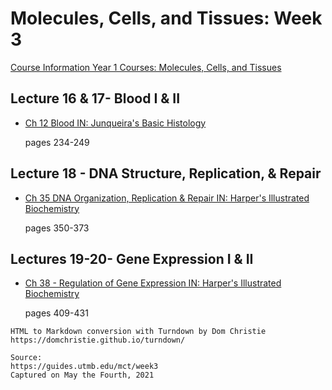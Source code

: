 # Molecules, Cells, and Tissues: Week 3

[Course Information Year 1 Courses: Molecules, Cells, and Tissues](/usmle/mct/course-information.html)

## Lecture 16 & 17- Blood I & II

*   [Ch 12 Blood IN: Junqueira's Basic Histology](http://libux.utmb.edu/login?url=https://accessmedicine.mhmedical.com/content.aspx?bookid=2430&sectionid=190281178)
    
    pages 234-249
    

## Lecture 18 - DNA Structure, Replication, & Repair

*   [Ch 35 DNA Organization, Replication & Repair IN: Harper's Illustrated Biochemistry](http://libux.utmb.edu/login?url=https://accessmedicine.mhmedical.com/content.aspx?bookid=1366&sectionid=73245009)
    
    pages 350-373
    

## Lectures 19-20- Gene Expression I & II

*   [Ch 38 - Regulation of Gene Expression IN: Harper's Illustrated Biochemistry](http://libux.utmb.edu/login?url=https://accessmedicine.mhmedical.com/content.aspx?bookid=1366&sectionid=73245369)
    
    pages 409-431

```
HTML to Markdown conversion with Turndown by Dom Christie
https://domchristie.github.io/turndown/

Source:
https://guides.utmb.edu/mct/week3
Captured on May the Fourth, 2021
```
